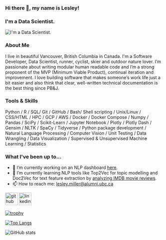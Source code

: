 ### Hi there 👋, my name is Lesley!
### I'm a Data Scientist. 
![I'm a Data Scientist. ](img/workstation.png)

### About Me
I live in beautiful Vancouver, British Columbia in Canada. I'm a Software Developer, Data Scientist, runner, cyclist, skier and outdoor nature lover. I’m passionate about writing modular human readable code and I’m a strong proponent of the MVP (Minimum Viable Product), continual iteration and improvement. I love building software that makes someone’s work life just a bit easier and also think that clear, well-written technical documentation is the best thing since PB&J.


### Tools & Skills
Python / R / SQL/ Git / GitHub / Bash/ Shell scripting / Unix/Linux / CSS/HTML / HPC / GCP / AWS / Docker / Docker Compose / Numpy / Pandas / SciPy / Scikit-Learn / Jupyter Notebook / Plotly / Plotly Dash / Gensim / NLTK / SpaCy / Tidyverse / Python package development / Natural Language Processing / Computer Vision / Unit Testing / Data Wrangling / Data Visualization / Supervised & Unsupervised Machine Learning / Statistics

### What I've been up to...

- 🔭 I’m currently working on an NLP dashboard [here](https://imdb-text-analysis.herokuapp.com/).
- 🌱 I’m currently learning NLP tools like Top2Vec for topic modelling and Doc2Vec for text feature extraction by [analyzing IMDB movie reviews](https://github.com/aromatic-toast/IMDB_Sentiment_Analysis).
- 📫 How to reach me: lesley.miller@alumni.ubc.ca 


[<img src='https://cdn.jsdelivr.net/npm/simple-icons@3.0.1/icons/github.svg' alt='github' height='40'>](https://github.com/aromatic-toast)  [<img src='https://cdn.jsdelivr.net/npm/simple-icons@3.0.1/icons/linkedin.svg' alt='linkedin' height='40'>](https://www.linkedin.com/in/lesley-miller/)  

[![trophy](https://github-profile-trophy.vercel.app/?username=aromatic-toast&theme=algolia)](https://github.com/ryo-ma/github-profile-trophy)

[![Top Langs](https://github-readme-stats.vercel.app/api/top-langs/?username=aromatic-toast&theme=algolia)](https://github.com/anuraghazra/github-readme-stats)

![GitHub stats](https://github-readme-stats.vercel.app/api?username=aromatic-toast&theme=algolia&show_icons=true&count_private=true)  

